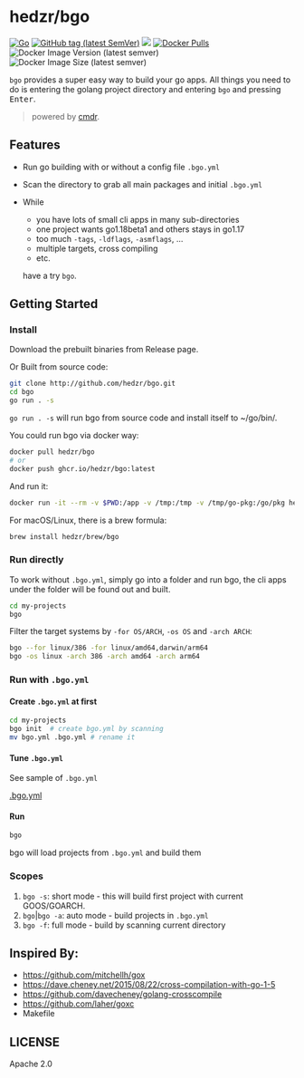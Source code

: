 # hedzr/bgo

[![Go](https://github.com/hedzr/bgo/actions/workflows/go.yml/badge.svg)](https://github.com/hedzr/bgo/actions/workflows/go.yml)
[![GitHub tag (latest SemVer)](https://img.shields.io/github/tag/hedzr/bgo.svg?label=release)](https://github.com/hedzr/bgo/releases)
[![](https://img.shields.io/badge/go-dev-green)](https://pkg.go.dev/github.com/hedzr/bgo)
[![Docker Pulls](https://img.shields.io/docker/pulls/hedzr/bgo)](https://hub.docker.com/r/hedzr/bgo)
![Docker Image Version (latest semver)](https://img.shields.io/docker/v/hedzr/bgo)
![Docker Image Size (latest semver)](https://img.shields.io/docker/image-size/hedzr/bgo)


`bgo` provides a super easy way to build your go apps.
All things you need to do is entering the golang project directory and entering `bgo` and pressing <kbd>Enter</kbd>.  

> powered by [cmdr](https://github.com/hedzr/cmdr).

## Features

- Run go building with or without a config file `.bgo.yml`
- Scan the directory to grab all main packages and initial `.bgo.yml`
- While 

  - you have lots of small cli apps in many sub-directories
  - one project wants go1.18beta1 and others stays in go1.17
  - too much `-tags`, `-ldflags`, `-asmflags`, ...
  - multiple targets, cross compiling
  - etc.
  
  have a try `bgo`.


## Getting Started

### Install

Download the prebuilt binaries from Release page.

Or Built from source code:

```bash
git clone http://github.com/hedzr/bgo.git
cd bgo
go run . -s
```

`go run . -s` will run bgo from source code and install itself to ~/go/bin/.

You could run bgo via docker way:

```bash
docker pull hedzr/bgo
# or
docker push ghcr.io/hedzr/bgo:latest
```

And run it:

```bash
docker run -it --rm -v $PWD:/app -v /tmp:/tmp -v /tmp/go-pkg:/go/pkg hedzr/bgo
```

For macOS/Linux, there is a brew formula:

```bash
brew install hedzr/brew/bgo
```


### Run directly

To work without `.bgo.yml`, simply go into a folder and run bgo, the cli apps under the folder will be found out and built.

```bash
cd my-projects
bgo
```

Filter the target systems by `-for OS/ARCH`, `-os OS` and `-arch ARCH`:

```bash
bgo --for linux/386 -for linux/amd64,darwin/arm64
bgo -os linux -arch 386 -arch amd64 -arch arm64
```

### Run with `.bgo.yml`

#### Create `.bgo.yml` at first

```bash
cd my-projects
bgo init  # create bgo.yml by scanning
mv bgo.yml .bgo.yml # rename it
```

#### Tune `.bgo.yml`

See sample of `.bgo.yml`

[.bgo.yml](https://github.com/hedzr/bgo/blob/master/.bgo.yaml)

#### Run

```bash
bgo
```

bgo will load projects from `.bgo.yml` and build them


### Scopes

1. `bgo -s`: short mode - this will build first project with current GOOS/GOARCH.
2. `bgo`|`bgo -a`: auto mode - build projects in `.bgo.yml`
3. `bgo -f`: full mode - build by scanning current directory




## Inspired By:

- https://github.com/mitchellh/gox
- https://dave.cheney.net/2015/08/22/cross-compilation-with-go-1-5
- https://github.com/davecheney/golang-crosscompile
- https://github.com/laher/goxc
- Makefile

## LICENSE

Apache 2.0


